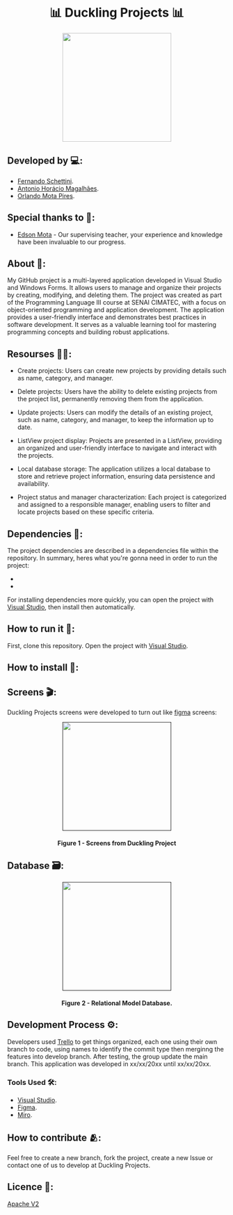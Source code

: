 <h1 align="center">📊 Duckling Projects 📊</h1>

<div align="center">
	<a href="link_for_webite">
	<img height = "250em" src = "https://github.com/orlandomotapires/Duckling-Project/assets/80331486/26d366d4-bd39-4515-a713-52140a2f2c73" />
    </a>
</div>

## Developed by 💻:
- [Fernando Schettini](https://github.com/FernandoSchett).
- [Antonio Horácio Magalhães](https://github.com/AntonioHoracio77).
- [Orlando Mota Pires](https://github.com/orlandomotapires).

## Special thanks to 🥰:

- [Edson Mota](https://github.com/edsonmottac) - Our supervising teacher, your experience and knowledge have been invaluable to our progress.

## About 🤔:

My GitHub project is a multi-layered application developed in Visual Studio and Windows Forms. It allows users to manage and organize their projects by creating, modifying, and deleting them. The project was created as part of the Programming Language III course at SENAI CIMATEC, with a focus on object-oriented programming and application development. The application provides a user-friendly interface and demonstrates best practices in software development. It serves as a valuable learning tool for mastering programming concepts and building robust applications.

## Resourses 🧑‍🔬:

- Create projects: Users can create new projects by providing details such as name, category, and manager.

- Delete projects: Users have the ability to delete existing projects from the project list, permanently removing them from the application.

- Update projects: Users can modify the details of an existing project, such as name, category, and manager, to keep the information up to date.

- ListView project display: Projects are presented in a ListView, providing an organized and user-friendly interface to navigate and interact with the projects.

- Local database storage: The application utilizes a local database to store and retrieve project information, ensuring data persistence and availability.

- Project status and manager characterization: Each project is categorized and assigned to a responsible manager, enabling users to filter and locate projects based on these specific criteria.

## Dependencies 🚚:

The project dependencies are described in a dependencies file within the repository. In summary, heres what you're gonna need in order to run the project:

- 
- 

For installing dependencies more quickly, you can open the project with [Visual Studio](https://visualstudio.microsoft.com/pt-br/), then install then automatically.

## How to run it 🏃:

First, clone this repository. Open the project with [Visual Studio](https://visualstudio.microsoft.com/pt-br/).

## How to install 🔬:

## Screens 🎬:

Duckling Projects screens were developed to turn out like [figma](https://www.figma.com/file/il1QnVCtd39ASEbV6NUCwT/Duckling-Projects?type=design&node-id=0%3A1&t=ci8Bg1jgLeJNC5KO-1) screens:

<div align="center">
	<a href="">
	<img height = "250em" src = "" />
    </a>
</div>
<h4 align="center">Figure 1 - Screens from Duckling Project </h4>

## Database 🗃️:

<div align="center">
	<a href="">
	<img height = "250em" src = "https://github.com/orlandomotapires/Duckling-Project/assets/80331486/27107fbe-6b60-49b9-894a-f4f7091c2c23" />
    </a>
</div>

<h4 align="center">Figure 2 - Relational Model Database.</h4>

## Development Process ⚙️:

Developers used [Trello]() to get things organized, each one using their own branch to code, using names to identify the commit type then merginng the features into develop branch. After testing, the group update the main branch. This application was developed in xx/xx/20xx until xx/xx/20xx.

### Tools Used 🛠️: 

- [Visual Studio](https://visualstudio.microsoft.com/pt-br/).
- [Figma](https://www.figma.com).
- [Miro](https://miro.com/pt/).

## How to contribute 🫂:

Feel free to create a new branch, fork the project, create a new Issue or contact one of us to develop at Duckling Projects.

## Licence 📜:

[Apache V2](https://choosealicense.com/licenses/apache-2.0/)